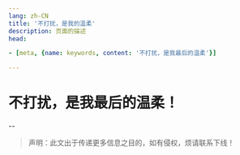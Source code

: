 ```yaml
---
lang: zh-CN  
title: '不打扰，是我的温柔'   
description: 页面的描述  
head:

- [meta, {name: keywords, content: '不打扰，是我最后的温柔'}]

---
```


# 不打扰，是我最后的温柔！  

--  


> 声明：此文出于传递更多信息之目的，如有侵权，烦请联系下线！



<Comment></Comment>
